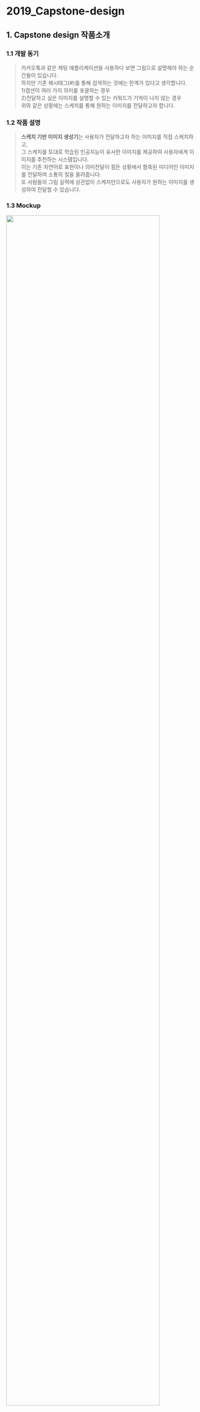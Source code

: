 # 2019_Capstone-design

## 1. Capstone design 작품소개
### 1.1 개발 동기
> 카카오톡과 같은 채팅 애플리케이션을 사용하다 보면 그림으로 설명해야 하는 순간들이 있습니다.  
 하지만 기존 해시태그(#)를 통해 검색하는 것에는 한계가 있다고 생각합니다.  
 1)캡션이 여러 가지 의미를 포괄하는 경우   
 2)전달하고 싶은 이미지를 설명할 수 있는 키워드가 기억이 나지 않는 경우  
 위와 같은 상황에는 스케치를 통해 원하는 이미지를 전달하고자 합니다.   
 
### 1.2 작품 설명
> **스케치 기반 이미지 생성기**는 사용자가 전달하고자 하는 이미지를 직접 스케치하고,   
그 스케치를 토대로 학습된 인공지능이 유사한 이미지를 제공하여 사용자에게 이미지를 추천하는 시스템입니다.  
이는 기존 자연어로 표현이나 의미전달이 힘든 상황에서 함축된 미디어인 이미지를 전달하여 소통의 질을 올려줍니다.   
또 사람들의 그림 실력에 상관없이 스케치만으로도 사용자가 원하는 이미지를 생성하여 전달할 수 있습니다.  

### 1.3 Mockup
<img width=90% src="https://user-images.githubusercontent.com/36693355/68592708-08c79a00-04d7-11ea-9d62-0c0c44e37aac.jpg"/>

### 1.4 특징
1. 구글 Quick Draw 오픈소스 데이터를 활용
2. 이미지 추천 머신러닝 모델을 채팅에 적용
3. 사용자가 많아질수록 더 정확한 검색결과 제공

### 1.5 작품 설명 포스터
<img width=80% src="https://user-images.githubusercontent.com/36693355/69544747-b48ee080-0fd3-11ea-94d3-73320e8b66fe.jpg"/>

* * *

## 2. 주요 기술
> ### Back-End
- Model : Python
- Server : Diango, Node.JS
> ### Front-End
- View : Java Script, Html, CSS
* * *

## 3. 기타
### 3.1 Commit 규칙
Git commit message 작성방법
[ 명령어유형 ] : [ 설명 ] [ 이슈번호 ]  
Ex. ADD : First Registration #1

명령어유형
1) ADD : 기능추가 (코드수정발생)
2) FIX : 기능수정,버그 수정 (코드수정발생)
3) REMOVE : 불필요한 코드제거(코드수정발생)
4) REFACTOR : 줄바꿈, 주석추가, 코드 전면수정 (코드수정발생)
5) OTHER : 문서작업, 이미지 추가, 파일위치변경, 병합 등 코드 수정이 발생하지 않는 경우에 사용  

설명은 명령문으로 간결하게, 이슈번호는 이슈에서 찾아서 #번호로 작성

### 3.2 작품 수상내역
<img src="https://user-images.githubusercontent.com/36693355/69471500-f147b580-0de2-11ea-980d-0eddaea469c1.jpg"/>

- 오픈소스 어워드 입상   
- 강원 ICT분야 SW작품 및 창의 아이디어 경진대회 ICT분야 SW작품 **우수상**  
- IT대학 졸업작품 **최우수상**   
